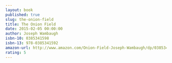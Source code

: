 ```yaml
---
layout: book
published: true
slug: the-onion-field
title: The Onion Field
date: 2015-02-05 00:00:00
author: Joseph Wambaugh
isbn-10: 0385341598
isbn-13: 978-0385341592
amazon-url: http://www.amazon.com/Onion-Field-Joseph-Wambaugh/dp/0385341598/ref=sr_1_1?s=books&ie=UTF8&qid=1434745174&sr=1-1&keywords=the+onion+field
rating: 5
---
```

